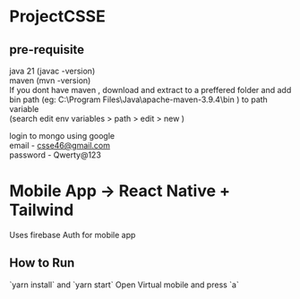 # ProjectCSSE

## pre-requisite

java 21 (javac -version)  
maven (mvn -version)  
If you dont have maven , download and extract to a preffered folder and add bin path (eg: C:\Program Files\Java\apache-maven-3.9.4\bin ) to path variable  
(search edit env variables > path > edit > new )

login to mongo using google  
email - csse46@gmail.com  
password - Qwerty@123

# Mobile App -> React Native + Tailwind

Uses firebase Auth for mobile app
<br/>

<h2> How to Run </h2>
`yarn install` and `yarn start` Open Virtual mobile and press `a`
